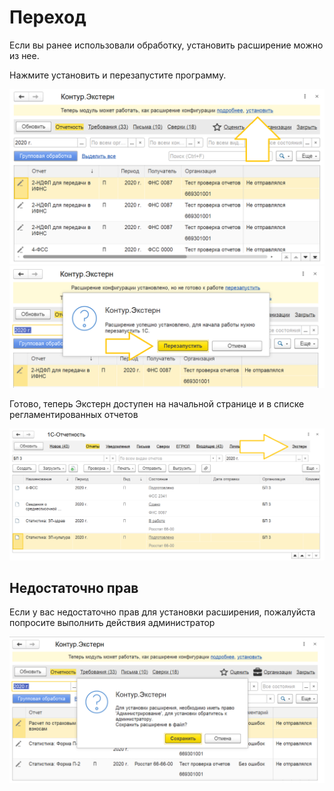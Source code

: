 # Переход

Если вы ранее использовали обработку, установить расширение можно из нее.

Нажмите установить и перезапустите программу.

!["Установка"](upgrade-1.png)
!["Перезапуск"](upgrade-2.png)

Готово, теперь Экстерн доступен на начальной странице и в списке регламентированных отчетов

!["Результат"](install-ext-5.png)

## Недостаточно прав

Если у вас недостаточно прав для установки расширения, пожалуйста попросите выполнить действия администратор

!["Перезапуск"](upgrade-3.png)
